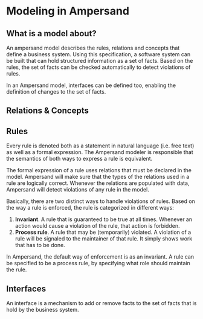 # Modeling in Ampersand


## What is a model about?
An ampersand model describes the rules, relations and concepts that define a business system. Using this specification, a software system can be built that can hold structured information as a set of facts. Based on the rules, the set of facts can be checked automatically to detect violations of rules. 

In an Ampersand model, interfaces can be defined too, enabling the definition of changes to the set of facts.

## Relations & Concepts
## Rules
Every rule is denoted both as a statement in natural language (i.e. free text) as well as a formal expression. The Ampersand modeler is responsible that the semantics of both ways to express a rule is equivalent.

The formal expression of a rule uses relations that must be declared in the model. Ampersand will make sure that the types of the relations used in a rule are logically correct. Whenever the relations are populated with data, Ampersand will detect violations of any rule in the model. 

Basically, there are two distinct ways to handle violations of rules. Based on the way a rule is enforced, the rule is categorized in different ways:
 
 1. **Invariant**. A rule that is guaranteed to be true at all times. Whenever an action would cause a violation of the rule, that action is forbidden.  
 2. **Process rule**. A rule that may be (temporarily) violated. A violation of a rule will be signaled to the maintainer of that rule. It simply shows work that has to be done. 

In Ampersand, the default way of enforcement is as an invariant. A rule can be specified to be a process rule, by specifying what role should maintain the rule. 

## Interfaces
An interface is a mechanism to add or remove facts to the set of facts that is hold by the business system. 


 
 